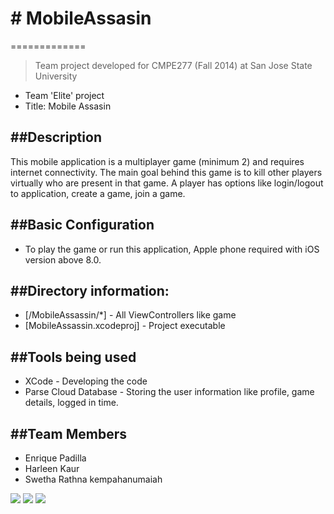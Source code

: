 # # MobileAssasin
=============
> Team project developed for CMPE277 (Fall 2014) at San Jose State University

 - Team 'Elite' project
 - Title: Mobile Assasin

##Description
--------------
This mobile application is a multiplayer game (minimum 2) and requires internet connectivity.
The main goal behind this game is to kill other players virtually who are present in that game.
A player has options like login/logout to application, create a game, join a game. 


##Basic Configuration
--------------
* To play the game or run this application, Apple phone required with iOS version above 8.0.


##Directory information:
--------------
* [/MobileAssassin/*] - All ViewControllers like game  
* [MobileAssassin.xcodeproj] - Project executable


##Tools being used
--------------
* XCode - Developing the code
* Parse Cloud Database - Storing the user information like profile, game details, logged in time.

##Team Members
--------------
* Enrique Padilla 
* Harleen Kaur
* Swetha Rathna kempahanumaiah 



![](https://github.com/iamharleen/MobileAssasin/blob/master/MobileAssassin/assets/highlevel.png)
![](https://github.com/iamharleen/MobileAssasin/blob/master/MobileAssassin/assets/main.PNG)
![](https://github.com/iamharleen/MobileAssasin/blob/master/MobileAssassin/assets/lobby.PNG)
